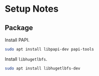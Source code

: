 # Setup Notes

## Package

Install PAPI.

```bash
sudo apt install libpapi-dev papi-tools
```

Install `libhugetlbfs`.

```bash
sudo apt install libhugetlbfs-dev
```

